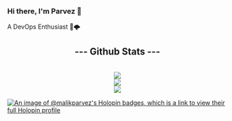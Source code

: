 ### Hi there, I'm Parvez 👋

A DevOps Enthusiast 🔭🌩️

<h2 align="center">--- Github Stats ---</h2>

<p align="center">
   
  
  </br>
  
  <a href="https://github.com/malikparvez">
    <img src="https://github-readme-stats.vercel.app/api?username=malikparvez&count_private=true&show_icons=true&theme=gruvbox" />
  </a>
  
  </br>
  
  <a href="https://github.com/malikparvez">
    <img align="center" src="https://github-readme-streak-stats.herokuapp.com/?user=malikparvez&theme=gruvbox">
  </a>
  
  </br>
  
  <a href="https://github.com/malikparvez">
    <img align="center" src="https://github-profile-trophy.vercel.app/?username=malikparvez&theme=gruvbox">
  </a>

  [![An image of @malikparvez's Holopin badges, which is a link to view their full Holopin profile](https://holopin.me/malikparvez)](https://holopin.io/@malikparvez)


</p>
